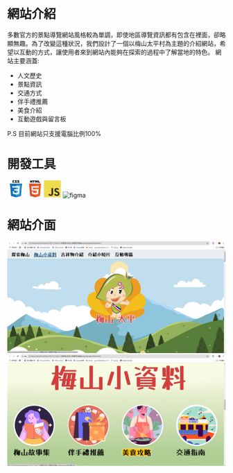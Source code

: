 # 網站介紹
多數官方的景點導覽網站風格較為單調，即使地區導覽資訊都有包含在裡面，卻略顯無趣。為了改變這種狀況，我們設計了一個以梅山太平村為主題的介紹網站，希望以互動的方式，讓使用者來到網站內能夠在探索的過程中了解當地的特色。
網站主要涵蓋:
* 人文歷史
* 景點資訊
* 交通方式
* 伴手禮推薦
* 美食介紹
* 互動遊戲與留言板

P.S 目前網站只支援電腦比例100%
# 開發工具
<p align="left">  <img src="https://raw.githubusercontent.com/devicons/devicon/master/icons/css3/css3-original-wordmark.svg" alt="css3" width="40" height="40"/>   <img src="https://raw.githubusercontent.com/devicons/devicon/master/icons/html5/html5-original-wordmark.svg" alt="html5" width="40" height="40"/><img src="https://raw.githubusercontent.com/devicons/devicon/master/icons/javascript/javascript-original.svg" alt="javascript" width="40" height="40"/>  <img src="https://www.vectorlogo.zone/logos/figma/figma-icon.svg" alt="figma" width="40" height="40"/> </p>

# 網站介面
![image](picture/網頁index.png)
![image](picture/網頁主選單.png)

